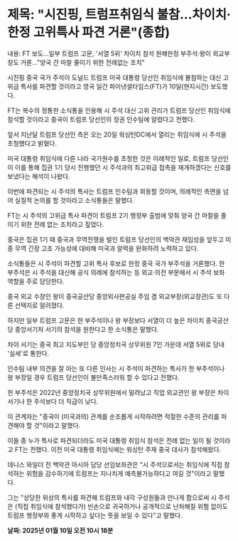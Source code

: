 # **제목: "시진핑, 트럼프취임식 불참…차이치·한정 고위특사 파견 거론"(종합)**

  내용: FT 보도…일부 트럼프 고문, '서열 5위' 차이치 참석 원해한정 부주석·왕이 외교부장도 거론…"양국 간 마찰 줄이기 위한 전례없는 조치"    

시진핑 중국 국가 주석이 도널드 트럼프 미국 대통령 당선인 취임식에 불참하는 대신 고위급 특사를 파견할 것이라고 영국 일간 파이낸셜타임스(FT)가 10일(현지시간) 보도했다.    

FT는 복수의 정통한 소식통을 인용해 시 주석 대신 고위 관리가 트럼프 당선인 취임식에 참석할 것이라고 중국이 트럼프 당선인의 정권 인수팀에 알렸다고 전했다.    

앞서 지난달 트럼프 당선인 측은 오는 20일 워싱턴DC에서 열리는 취임식에 시 주석을 초청했다고 밝혔다.    

미국 대통령 취임식에 다른 나라 국가원수를 초청한 것은 이례적인 일로, 트럼프 당선인이 이를 통해 집권 1기 당시 진행했던 시 주석과의 최고위급 접촉을 재개하겠다는 신호를 보냈다는 해석이 나왔다.    

이번에 파견되는 시 주석의 특사는 트럼프 인수팀과 회동할 것이며, 의례적인 측면을 넘어 실질적 논의를 할 것이라고 소식통들은 말했다.    

FT는 시 주석의 고위급 특사 파견이 트럼프 2기 행정부 출범에 맞춰 양국 간 마찰을 줄이기 위한 전례 없는 조치라고 짚었다.    

중국은 집권 1기 때 중국과 무역전쟁을 벌인 트럼프 당선인의 백악관 재입성을 앞두고 미중 무역 긴장 고조 가능성에 대비해 미국과 알력을 완화하려 노력하고 있다.    

소식통들은 시 주석이 파견할 고위 특사 후보로 한정 중국 국가 부주석을 거론했다. 한 부주석은 시 주석을 대신해 공식 의례에 참석하는 등 외교·의전 부문에서 시 주석 보좌 역할을 주로 담당한다.    

중국 외교 수장인 왕이 중국공산당 중앙외사판공실 주임 겸 외교부장(외교장관)도 또 다른 선택지로 알려졌다.    

하지만 일부 트럼프 고문은 한 부주석이나 왕 부장보다 서열이 더 높은 차이치 중국공산당 중앙서기처 서기의 참석을 원한다고 한 소식통은 말했다.    

차이 서기는 중국 최고 지도부인 당 중앙정치국 상무위원 7인 가운데 서열 5위로 당내 '실세'로 통한다.    

인수팀 내부 의견을 잘 아는 또 다른 인사는 시 주석이 파견하는 특사가 한 부주석이나 왕 부장일 경우 트럼프 당선인이 불만족스러워 할 수 있다고 전했다.    

한 부주석은 2022년 중앙정치국 상무위원에서 밀려났고 직업 외교관인 왕 부장은 차이 서기나 한 주석보다 더 직급이 낮다.    

이 관계자는 "중국이 (미국과의) 관계를 순조롭게 시작하려면 적절한 수준의 관리를 파견해야 할 것"이라고 말했다.    

이들 중 누가 특사로 파견되더라도 미국 대통령 취임식 참석은 전례 없는 일이 될 것이라고 FT는 전했다. 이전 미국 대통령 취임식에는 워싱턴 주재 중국 대사가 참석해왔다.    

데니스 와일더 전 백악관 아시아 담당 선임보좌관은 "시 주석으로서는 취임식에 직접 참석하는 위험을 감수하기에 트럼프는 지나치게 예측불가능하다고 여길 것"이라고 말했다.    

그는 "상당한 위상의 특사를 파견해 트럼프와 내각 구성원들과 만나게 함으로써 시 주석은 (직접 취임식에 참석했다가) 빈손으로 귀국하거나 공개적으로 난처해질 위험 없이도 트럼프 행정부와 좋게 시작하고 싶다는 뜻을 보일 수 있다"고 말했다.

  **날짜: 2025년 01월 10일 오전 10시 18분**